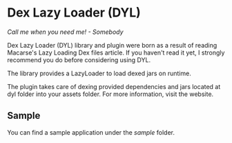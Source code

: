 Dex Lazy Loader (DYL)
======

*Call me when you need me! - Somebody*

Dex Lazy Loader (DYL) library and plugin were born as a result of reading Macarse's Lazy Loading Dex files article. If you haven't read it yet, I strongly recommend you do before considering using DYL.

The library provides a LazyLoader to load dexed jars on runtime.

The plugin takes care of dexing provided dependencies and jars located at dyl folder into your assets folder.
For more information, visit the website.

Sample
------

You can find a sample application under the *sample* folder.

